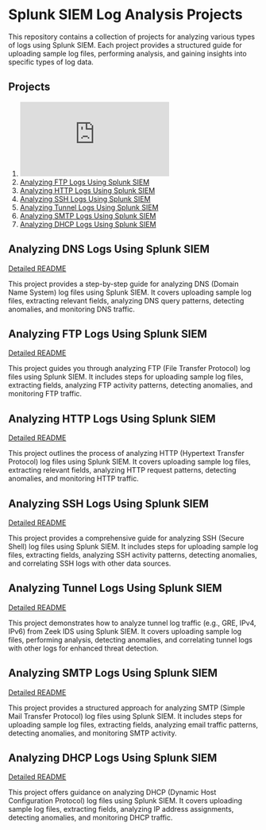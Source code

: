 # Splunk SIEM Log Analysis Projects

This repository contains a collection of projects for analyzing various types of logs using Splunk SIEM. Each project provides a structured guide for uploading sample log files, performing analysis, and gaining insights into specific types of log data.

## Projects

1. ![Analyzing DNS Logs Using Splunk SIEM](https://github.com/0xrajneesh/Splunk-Projects-For-Beginners/blob/main/Project%231-analyzing-dns-log-using%20splunk-siem.md)
2. [Analyzing FTP Logs Using Splunk SIEM](#analyzing-ftp-logs-using-splunk-siem)
3. [Analyzing HTTP Logs Using Splunk SIEM](#analyzing-http-logs-using-splunk-siem)
4. [Analyzing SSH Logs Using Splunk SIEM](#analyzing-ssh-logs-using-splunk-siem)
5. [Analyzing Tunnel Logs Using Splunk SIEM](#analyzing-tunnel-logs-using-splunk-siem)
6. [Analyzing SMTP Logs Using Splunk SIEM](#analyzing-smtp-logs-using-splunk-siem)
7. [Analyzing DHCP Logs Using Splunk SIEM](#analyzing-dhcp-logs-using-splunk-siem)

## Analyzing DNS Logs Using Splunk SIEM

[Detailed README](dns_log_analysis.md)

This project provides a step-by-step guide for analyzing DNS (Domain Name System) log files using Splunk SIEM. It covers uploading sample log files, extracting relevant fields, analyzing DNS query patterns, detecting anomalies, and monitoring DNS traffic.

## Analyzing FTP Logs Using Splunk SIEM

[Detailed README](ftp_log_analysis.md)

This project guides you through analyzing FTP (File Transfer Protocol) log files using Splunk SIEM. It includes steps for uploading sample log files, extracting fields, analyzing FTP activity patterns, detecting anomalies, and monitoring FTP traffic.

## Analyzing HTTP Logs Using Splunk SIEM

[Detailed README](http_log_analysis.md)

This project outlines the process of analyzing HTTP (Hypertext Transfer Protocol) log files using Splunk SIEM. It covers uploading sample log files, extracting relevant fields, analyzing HTTP request patterns, detecting anomalies, and monitoring HTTP traffic.

## Analyzing SSH Logs Using Splunk SIEM

[Detailed README](ssh_log_analysis.md)

This project provides a comprehensive guide for analyzing SSH (Secure Shell) log files using Splunk SIEM. It includes steps for uploading sample log files, extracting fields, analyzing SSH activity patterns, detecting anomalies, and correlating SSH logs with other data sources.

## Analyzing Tunnel Logs Using Splunk SIEM

[Detailed README](tunnel_log_analysis.md)

This project demonstrates how to analyze tunnel log traffic (e.g., GRE, IPv4, IPv6) from Zeek IDS using Splunk SIEM. It covers uploading sample log files, performing analysis, detecting anomalies, and correlating tunnel logs with other logs for enhanced threat detection.

## Analyzing SMTP Logs Using Splunk SIEM

[Detailed README](smtp_log_analysis.md)

This project provides a structured approach for analyzing SMTP (Simple Mail Transfer Protocol) log files using Splunk SIEM. It includes steps for uploading sample log files, extracting fields, analyzing email traffic patterns, detecting anomalies, and monitoring SMTP activity.

## Analyzing DHCP Logs Using Splunk SIEM

[Detailed README](dhcp_log_analysis.md)

This project offers guidance on analyzing DHCP (Dynamic Host Configuration Protocol) log files using Splunk SIEM. It covers uploading sample log files, extracting fields, analyzing IP address assignments, detecting anomalies, and monitoring DHCP traffic.
